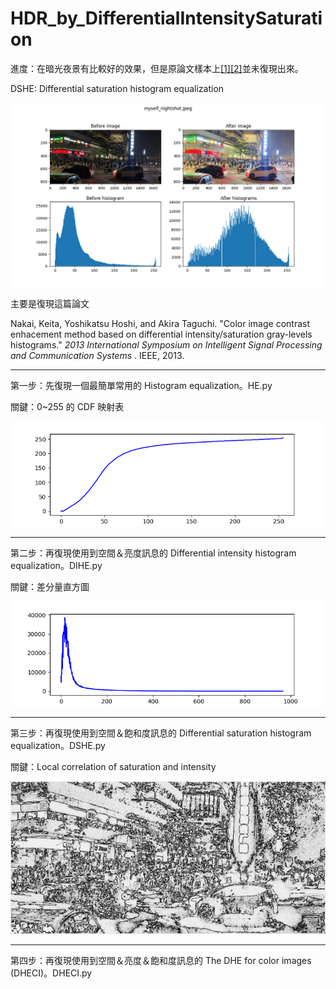 # **HDR_by_DifferentialIntensitySaturation**

進度：在暗光夜景有比較好的效果，但是原論文樣本上[[1]](pictures/result_bridge.jpg.png)[[2]](pictures/result_cherryblossom.jpg.png)並未復現出來。

DSHE: Differential saturation histogram equalization

![result_myself_nightshot](pictures/result_myself_nightshot.jpeg.png)

主要是復現這篇論文

Nakai, Keita, Yoshikatsu Hoshi, and Akira Taguchi. "Color image contrast enhacement method based on differential intensity/saturation gray-levels histograms."  *2013 International Symposium on Intelligent Signal Processing and Communication Systems* . IEEE, 2013.

---

第一步：先復現一個最簡單常用的 Histogram equalization。HE.py

關鍵：0~255 的 CDF 映射表

![cdf](pictures/cdf.png)

---

第二步：再復現使用到空間＆亮度訊息的 Differential intensity histogram equalization。DIHE.py

關鍵：差分量直方圖

![diff_hist](pictures/diff_hist.png)

---

第三步：再復現使用到空間＆飽和度訊息的 Differential saturation histogram equalization。DSHE.py

關鍵：Local correlation of saturation and intensity

![local_corr](pictures/local_correlation_of_intensity_saturation.png)

---

第四步：再復現使用到空間＆亮度＆飽和度訊息的 The DHE for color images (DHECI)。DHECI.py
